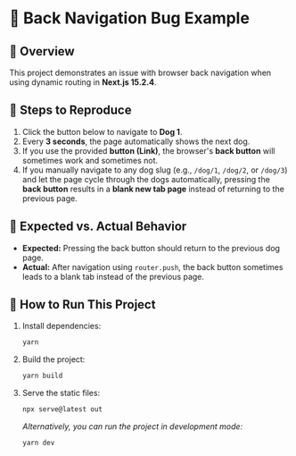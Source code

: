 # 🐶 Back Navigation Bug Example

## 📌 Overview

This project demonstrates an issue with browser back navigation when using dynamic routing in **Next.js 15.2.4**.

## 🎯 Steps to Reproduce

1. Click the button below to navigate to **Dog 1**.
2. Every **3 seconds**, the page automatically shows the next dog.
3. If you use the provided **button (Link)**, the browser's **back button** will sometimes work and sometimes not.
4. If you manually navigate to any dog slug (e.g., `/dog/1`, `/dog/2`, or `/dog/3`) and let the page cycle through the dogs automatically, pressing the **back button** results in a **blank new tab page** instead of returning to the previous page.

## 🐛 Expected vs. Actual Behavior

- **Expected:** Pressing the back button should return to the previous dog page.
- **Actual:** After navigation using `router.push`, the back button sometimes leads to a blank tab instead of the previous page.

## 🚀 How to Run This Project

1. Install dependencies:
   ```bash
   yarn
   ```
2. Build the project:
   ```bash
   yarn build
   ```
3. Serve the static files:
   ```bash
   npx serve@latest out
   ```
   _Alternatively, you can run the project in development mode:_
   ```bash
   yarn dev
   ```
